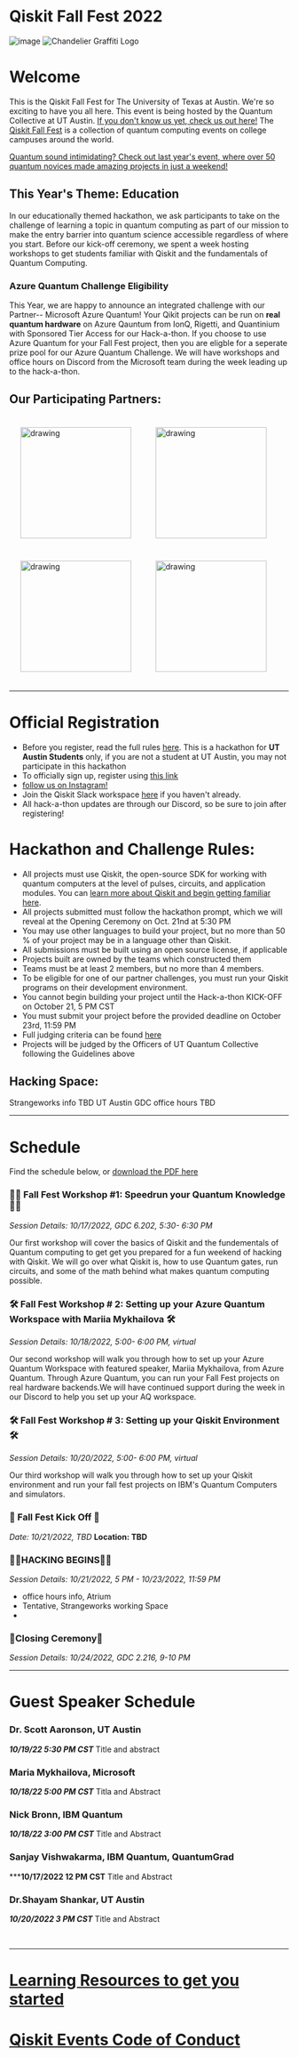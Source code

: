 # Qiskit Fall Fest 2022
![image](https://user-images.githubusercontent.com/57876448/193377002-e15b2207-5066-4639-b49e-468cb43e7fba.png)
![Chandelier Graffiti Logo](https://user-images.githubusercontent.com/57876448/193329877-d0172471-2b6f-4e5e-a9d6-52f6f27b7fbd.png)


# Welcome
This is the Qiskit Fall Fest for The University of Texas at Austin. We're so exciting to have you all here. This event is being hosted by the Quantum Collective at UT Austin. [If you don't know us yet, check us out here!](https://quantum-collective.webflow.io/) The [Qiskit Fall Fest](https://medium.com/qiskit/introducing-the-qiskit-fall-fest-feb8456b557) is a collection of quantum computing events on college campuses around the world. 

[Quantum sound intimidating? Check out last year's event, where over 50 quantum novices made amazing projects in just a weekend!](https://utqc.medium.com/ut-austin-qiskit-fall-fest-2021-aef227ef6c3b)

## This Year's Theme: Education

In our educationally themed hackathon, we ask participants to take on the challenge of learning a topic in quantum computing as part of our mission to make the entry barrier into quantum science accessible regardless of where you start. Before our kick-off ceremony, we spent a week hosting workshops to get students familiar with Qiskit and the fundamentals of Quantum Computing.


### Azure Quantum Challenge Eligibility

This Year, we are happy to announce an integrated challenge with our Partner-- Microsoft Azure Quantum! Your Qikit projects can be run on **real quantum hardware** on Azure Qauntum from IonQ, Rigetti, and Quantinium with Sponsored Tier Access for our Hack-a-thon. If you choose to use Azure Quantum for your Fall Fest project, then you are eligble for a seperate prize pool for our Azure Quantum Challenge. We will have workshops and office hours on Discord from the Microsoft team during the week leading up to the hack-a-thon.

## Our Participating Partners:
<img src="https://user-images.githubusercontent.com/57876448/193373395-37919cc6-1f16-426f-bc3a-532ebd6c0c2e.png" alt="drawing" width="200"  hspace="20" vspace="20"/>               <img src="https://user-images.githubusercontent.com/57876448/193373625-129ec4a4-0d34-4088-b04f-8f97f5619a88.png" alt="drawing" width="200"  hspace="20" vspace="20"/>               <img src="https://user-images.githubusercontent.com/57876448/193373825-f75bde83-2ef9-46d4-a488-2243a32a5139.png" alt="drawing" width="200" hspace="20" vspace="20"/>
<img src="https://user-images.githubusercontent.com/57876448/193665227-67e83921-e662-4c6e-a2f3-b6aee6f49ebc.png" alt="drawing" width="200" hspace="20" vspace="20"/>





--------------------------------
# Official Registration
- Before you register, read the full rules [here](https://docs.google.com/document/d/1JuZAMwg3nSKEEUDc5v6ZfVDTGTUzXFXL/edit?usp=sharing&ouid=114487989066989860856&rtpof=true&sd=true). This is a hackathon for **UT Austin Students** only, if you are not a student at UT Austin, you may not participate in this hackathon
- To officially sign up, register using [this link](https://forms.gle/NPm3qgAaqenri5u98)
- [follow us on Instagram!](https://www.instagram.com/texasquantum/?hl=en)
- Join the Qiskit Slack workspace [here](https://ibm.co/joinqiskitslack) if you haven't already. 
- All hack-a-thon updates are through our Discord, so be sure to join after registering!



# Hackathon and Challenge Rules:
- All projects must use Qiskit, the open-source SDK for working with quantum computers at the level of pulses, circuits, and application modules. You can [learn more about Qiskit and begin getting familiar here](https://qiskit.org/learn/).
- All projects submitted must follow the hackathon prompt, which we will reveal at the Opening Ceremony on Oct. 21nd at 5:30 PM
-	You may use other languages to build your project, but no more than 50 % of your project may be in a language other than Qiskit.
-	All submissions must be built using an open source license, if applicable
-	Projects built are owned by the teams which constructed them
-	Teams must be at least 2 members, but no more than 4 members.
-	To be eligible for one of our partner challenges, you must run your Qiskit programs on their development environment.
-	You cannot begin building your project until the Hack-a-thon KICK-OFF on October 21, 5 PM CST 
- You must submit your project before the provided deadline on October 23rd, 11:59 PM
-	Full judging criteria can be found [here](https://docs.google.com/document/d/1JuZAMwg3nSKEEUDc5v6ZfVDTGTUzXFXL/edit?usp=sharing&ouid=114487989066989860856&rtpof=true&sd=true)
-	Projects will be judged by the Officers of UT Quantum Collective following the Guidelines above


## Hacking Space:
Strangeworks info TBD
UT Austin GDC office hours TBD


--------------------------------
# Schedule
 Find the schedule below, or [download the PDF here](https://github.com/qiskit-community/fall-fest-22/blob/main/Fall%20Fest%20Workshop%20Schedule.pdf)

### 🏃‍♀️ Fall Fest Workshop #1: Speedrun your Quantum Knowledge 🏃‍♀️

*Session Details: 10/17/2022, GDC 6.202, 5:30- 6:30  PM*

Our first workshop will cover the basics of Qiskit and the fundementals of Quantum computing to get get you prepared for a fun weekend of hacking with Qiskit. We will go over what Qiskit is, how to use Quantum gates, run circuits, and some of the math behind what makes quantum computing possible.

### 🛠 Fall Fest Workshop # 2: Setting up your Azure Quantum Workspace with Mariia Mykhailova 🛠

*Session Details: 10/18/2022, 5:00- 6:00 PM, virtual*

Our second workshop will walk you through how to set up your Azure Quantum Workspace with featured speaker, Mariia Mykhailova, from Azure Quantum. Through Azure Quantum, you can run your Fall Fest projects on real hardware backends.We will have continued support during the week in our Discord to help you set up your AQ workspace.


### 🛠 Fall Fest Workshop # 3: Setting up your Qiskit Environment 🛠

*Session Details: 10/20/2022, 5:00- 6:00 PM, virtual*

Our third workshop will walk you through how to set up your Qiskit environment and run your fall fest projects on IBM's Quantum Computers and simulators. 

### 🚀 Fall Fest Kick Off 🚀
*Date: 10/21/2022, TBD*
**Location: TBD**

### **👩‍💻HACKING BEGINS👩‍💻**
*Session Details: 10/21/2022, 5 PM - 10/23/2022, 11:59 PM*
- office hours info, Atrium 
- Tentative, Strangeworks working Space
- 

### 🎉Closing Ceremony🎉
*Session Details: 10/24/2022, GDC 2.216, 9-10 PM*

--------------------------------
# Guest Speaker Schedule

### Dr. Scott Aaronson, UT Austin
***10/19/22 5:30 PM CST***
Title and abstract
### Maria Mykhailova, Microsoft
***10/18/22 5:00 PM CST***
Titla and Abstract
### Nick Bronn, IBM Quantum
***10/18/22 3:00 PM CST***
Title and Abstract
### Sanjay Vishwakarma, IBM Quantum, QuantumGrad
*****10/17/2022 12 PM CST**
Title and Abstract
### Dr.Shayam Shankar, UT Austin
***10/20/2022 3 PM CST***
Title and Abstract

<br>

--------------------------------
# [Learning Resources to get you started](https://github.com/UT-Austin-Quantum-Collective/Qiskit-Fall-Fest-2022/blob/main/LearningResources.MD)

# [Qiskit Events Code of Conduct](https://github.com/Qiskit/qiskit/blob/master/CODE_OF_CONDUCT.md)
